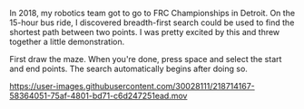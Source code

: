 In 2018, my robotics team got to go to FRC Championships in Detroit. On the 15-hour bus ride, I discovered breadth-first search could be used to find the shortest path between two points. I was pretty excited by this and threw together a little demonstration. 

First draw the maze. When you're done, press space and select the start and end points. The search automatically begins after doing so.


https://user-images.githubusercontent.com/30028111/218714167-58364051-75af-4801-bd71-c6d247251ead.mov

